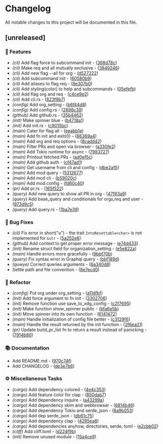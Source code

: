 # Changelog

All notable changes to this project will be documented in this file.

## [unreleased]

### 📇 Features

- *(cli)* Add flag force to subcommand init - ([368d78c](https://github.com/k3ii/revq/commit/368d78c1bc2509027dda9637b83742296361d440))
- *(cli)* Make req and all mutually exclusive - ([3849246](https://github.com/k3ii/revq/commit/38492468e908f3458a5196018b8de67308fd1027))
- *(cli)* Add new flag --all for org - ([d527222](https://github.com/k3ii/revq/commit/d5272220795adfa0ca3a11346e22c8647b2f745a))
- *(cli)* Add subcommand init - ([60580b9](https://github.com/k3ii/revq/commit/60580b9e5a62b1d9c157b30ccc581ce1f2a6c0ce))
- *(cli)* Add aliases to flag req - ([8e307b0](https://github.com/k3ii/revq/commit/8e307b06e6f97d355fa0889eb97e712481d4fe4b))
- *(cli)* Add styling(color) to help and subcommands - ([05efefb](https://github.com/k3ii/revq/commit/05efefbdbe3bbc443d61704bb1f627696a682232))
- *(cli)* Add flag org and req - ([c4ce9e2](https://github.com/k3ii/revq/commit/c4ce9e24f84ef73eb145ebc303d83001c5f18173))
- *(cli)* Add cli.rs - ([823f9b7](https://github.com/k3ii/revq/commit/823f9b7306af1b703af9180364bafd6b2cf82e56))
- *(config)* Add org_setting - ([b6f44d8](https://github.com/k3ii/revq/commit/b6f44d8c53e1d1f49cf5e6766a9249c8a8b7003a))
- *(config)* Add config.rs - ([2898c39](https://github.com/k3ii/revq/commit/2898c39b057c1edccd9be3baa44c69aa52f2851d))
- *(github)* Add github.rs - ([35b4462](https://github.com/k3ii/revq/commit/35b4462df249605493620c0626a4b68a16d09037))
- *(init)* Make spinner blue - ([b4718a1](https://github.com/k3ii/revq/commit/b4718a13e836695b3ac362a0c11ab0d2bf02eece))
- *(init)* Add init.rs - ([c9015bc](https://github.com/k3ii/revq/commit/c9015bcc27ef94fa8d266129e5743ae659b34e6b))
- *(main)* Cater for flag all - ([eeabb1e](https://github.com/k3ii/revq/commit/eeabb1ebae2ddc6d04dc7b7be0f133a2d155bc5b))
- *(main)* Add fn init and exit(0) - ([86369a4](https://github.com/k3ii/revq/commit/86369a436f039fa4749918c0e434eb4154f12872))
- *(main)* Add org and req options - ([8cadd42](https://github.com/k3ii/revq/commit/8cadd425c1d08f1ee6b306485bc7bb22146e61ef))
- *(main)* Filter PRs and open via browser - ([a330fe2](https://github.com/k3ii/revq/commit/a330fe250842faa4507cad62c83dd95c4741a005))
- *(main)* Add Tokio runtime for async - ([7983727](https://github.com/k3ii/revq/commit/79837274864dbf01c8aeb5dcc3cb87acda07075b))
- *(main)* Printout fetched PRs - ([ad0ef5c](https://github.com/k3ii/revq/commit/ad0ef5c200383abdf514c47b2b538ff10ed0621a))
- *(main)* Add github auth - ([cf47ad1](https://github.com/k3ii/revq/commit/cf47ad1fa53b4566d979a08fd652eaecd3a81ab2))
- *(main)* Get username from cli and config - ([dbe2af5](https://github.com/k3ii/revq/commit/dbe2af5f7361607ea961674f2d478a970ed548eb))
- *(main)* Add mod query - ([5312677](https://github.com/k3ii/revq/commit/53126770055c842fda8ac35fe0d4c7a5f04302e7))
- *(main)* Add mod cli - ([b59020c](https://github.com/k3ii/revq/commit/b59020c98a10f6d64cdf6348594d724439fdcb4e))
- *(main)* Add mod config - ([fd60c40](https://github.com/k3ii/revq/commit/fd60c401b8afddbc1e490ebfb0d3eb68ebc46cfb))
- *(pr)* Add pr.rs - ([165f522](https://github.com/k3ii/revq/commit/165f5224f6da93fa52301059980f456b2828f8cf))
- *(query)* Add new query to show all PR in org - ([47f83a9](https://github.com/k3ii/revq/commit/47f83a934142f136d7526fd91ad8d9f88d40cd16))
- *(query)* Add base_query and conditionals for orgs,req and user - ([973d9c5](https://github.com/k3ii/revq/commit/973d9c5767f1ad40910f00c7db4ba71c30adf1ff))
- *(query)* Add query.rs - ([1ba7e39](https://github.com/k3ii/revq/commit/1ba7e3975e23b0f1ec2f741ed5dd5534ed23a6d0))

### 🐛 Bug Fixes

- *(cli)* Fix error in short("u") - the trait `IntoResettable<char>` is not implemented for `&str` - ([5a252e6](https://github.com/k3ii/revq/commit/5a252e61b9a2056de296fd82fafdbd3f337add82))
- *(github)* Add context to get proper error message - ([e74d433](https://github.com/k3ii/revq/commit/e74d43323d80669bc649886092e8ca6677fcb01e))
- *(init)* Rename struct field for organization_setting - ([e5e822a](https://github.com/k3ii/revq/commit/e5e822a96816e07dabf5aa4cf3d94dc637f25ad6))
- *(main)* Handle errors more gracefully - ([9bbf70b](https://github.com/k3ii/revq/commit/9bbf70bc522a550799410714689d71eedb79f7ff))
- *(query)* Fix syntax error in Graphql query - ([bbf189d](https://github.com/k3ii/revq/commit/bbf189d911a93fea627ea7c47443174df2927148))
- *(quwye)* Correct queries arguments - ([6a340d8](https://github.com/k3ii/revq/commit/6a340d8b71cbd2698b119d698ed7261e8d0f50c4))
- Settle path and file convention - ([8e7ecd0](https://github.com/k3ii/revq/commit/8e7ecd0707458fefad49c45d0ad5afe2b15b81d3))

### 🚜 Refactor

- *(config)* Put org under org_setting - ([a11dfbf](https://github.com/k3ii/revq/commit/a11dfbfc91be6b48eb3a88ad7af150b94693dcb5))
- *(init)* Add force argument to fn init - ([3302706](https://github.com/k3ii/revq/commit/3302706c13937bd75d11134ca243cbf93bae393c))
- *(init)* Remove function use save_to_xdg_config - ([c2f7695](https://github.com/k3ii/revq/commit/c2f7695f45f8b079c6be1ec25d559668875c0e85))
- *(init)* Make function show_spinner public - ([bfa6e5b](https://github.com/k3ii/revq/commit/bfa6e5bfa93d07a0a4cb4c9b97223792f5d0732e))
- *(init)* Move spinner into its own function - ([6141472](https://github.com/k3ii/revq/commit/61414727ad5c9ac033326dca7a57481989f02b0d))
- *(main)* Handle initialization of config file better - ([c3129f6](https://github.com/k3ii/revq/commit/c3129f6f24accc889e0b0498d34d755adeb3b7b0))
- *(main)* Handle the result returned by the init function - ([2f6ea21](https://github.com/k3ii/revq/commit/2f6ea21cd367896c1f3a1401cdd2f07d39e835d2))
- *(pr)* Update build_pr_list fn to return a result instead of panicking - ([7914b80](https://github.com/k3ii/revq/commit/7914b8052bf9bdd37655bce61ce38c25213c30f7))

### 📚 Documentation

- Add README.md - ([970c74f](https://github.com/k3ii/revq/commit/970c74f63d05e13b3b1182770f649db6a8b61002))
- Add CHANGELOG - ([de3e7b6](https://github.com/k3ii/revq/commit/de3e7b69e89456dd334c109b263fea26b9547e2b))

### ⚙️ Miscellaneous Tasks

- *(cargo)* Add dependency colored - ([4e4c353](https://github.com/k3ii/revq/commit/4e4c3531477fdd24c48568fa526e08c96d91a157))
- *(cargo)* Add feature color for clap - ([850dab7](https://github.com/k3ii/revq/commit/850dab73b86d496c4be2a381f9d4a65fd72967e4))
- *(cargo)* Add dependency inquire - ([a43299a](https://github.com/k3ii/revq/commit/a43299a76c2f3b9e7ec3412840191aef147ecdde))
- *(cargo)* Add dependency skim and webbrowser - ([6814b46](https://github.com/k3ii/revq/commit/6814b46a3a0872d9eb77bc598cdf20346fcd5236))
- *(cargo)* Add dependency Tokio and serde_json - ([8a9b053](https://github.com/k3ii/revq/commit/8a9b053414c2bbcb8d21e6adae45fb6cf709bf18))
- *(cargo)* Add dep serde_json - ([db61c75](https://github.com/k3ii/revq/commit/db61c757628a3cbafd882ab1f1621749ff1e526c))
- *(cargo)* Add dependency clap - ([4295ea8](https://github.com/k3ii/revq/commit/4295ea8b4d98b82e608b567a649151e3cd09c10c))
- *(cargo)* Add dependencies anyhow, directories, serde, toml - ([e2cbb02](https://github.com/k3ii/revq/commit/e2cbb02c6ad18dd8817f92b756e0e80dda5f10bb))
- *(cliff)* Add cliff.toml - ([d224f9b](https://github.com/k3ii/revq/commit/d224f9be8fcd8aa269e93cf2094b9d5825bb038d))
- *(init)* Remove unused module - ([15a4ce9](https://github.com/k3ii/revq/commit/15a4ce9223157ff9cfbc0f4f2c03a46e1250160b))

